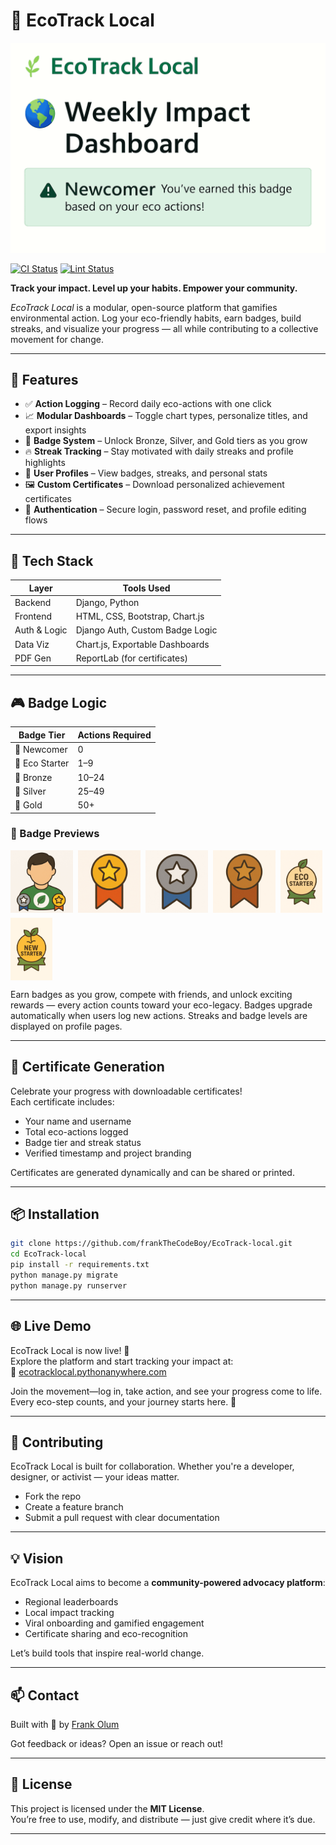 # 🌱 EcoTrack Local

![EcoTrack Banner](assets/EcoTrack_Banner.png)

[![CI Status](https://github.com/frankTheCodeBoy/EcoTrack-local/actions/workflows/ci.yml/badge.svg)](https://github.com/frankTheCodeBoy/EcoTrack-local/actions/workflows/ci.yml)
[![Lint Status](https://github.com/frankTheCodeBoy/EcoTrack-local/actions/workflows/lint.yml/badge.svg)](https://github.com/frankTheCodeBoy/EcoTrack-local/actions/workflows/lint.yml)

**Track your impact. Level up your habits. Empower your community.**

_EcoTrack Local_ is a modular, open-source platform that gamifies environmental action. Log your eco-friendly habits, earn badges, build streaks, and visualize your progress — all while contributing to a collective movement for change.

---

## 🚀 Features

- ✅ **Action Logging** – Record daily eco-actions with one click  
- 📈 **Modular Dashboards** – Toggle chart types, personalize titles, and export insights  
- 🏅 **Badge System** – Unlock Bronze, Silver, and Gold tiers as you grow  
- 🔥 **Streak Tracking** – Stay motivated with daily streaks and profile highlights  
- 👤 **User Profiles** – View badges, streaks, and personal stats  
- 🖼️ **Custom Certificates** – Download personalized achievement certificates  
- 🔐 **Authentication** – Secure login, password reset, and profile editing flows  

---

## 🧩 Tech Stack

| Layer         | Tools Used                          |
|--------------|-------------------------------------|
| Backend       | Django, Python                      |
| Frontend      | HTML, CSS, Bootstrap, Chart.js      |
| Auth & Logic  | Django Auth, Custom Badge Logic     |
| Data Viz      | Chart.js, Exportable Dashboards     |
| PDF Gen       | ReportLab (for certificates)        |

---

## 🎮 Badge Logic

| Badge Tier       | Actions Required |
|------------------|------------------|
| 🌱 Newcomer       | 0                |
| 🎉 Eco Starter    | 1–9              |
| 🥉 Bronze         | 10–24            |
| 🥈 Silver         | 25–49            |
| 🏅 Gold           | 50+              |

### 🎨 Badge Previews

<div style="display: flex; flex-wrap: wrap; gap: 8px; margin-top: 6px;"> <img src="assets/Avatar_Image.png" alt="Avatar" width="100"/> <img src="assets/Gold_Badge.png" alt="Gold Badge" width="100"/> <img src="assets/Silver_Badge.png" alt="Silver Badge" width="100"/> <img src="assets/Bronze_Badge.png" alt="Bronze Badge" width="100"/> <img src="assets/EcoStarter_Badge.png" alt="Eco Starter Badge" width="66.55"/> <img src="assets/NewComer_Badge.png" alt="New Comer Badge" width="66.55"/> </div>

Earn badges as you grow, compete with friends, and unlock exciting rewards — every action counts toward your eco-legacy. Badges upgrade automatically when users log new actions. Streaks and badge levels are displayed on profile pages.

---

## 📜 Certificate Generation

Celebrate your progress with downloadable certificates!  
Each certificate includes:

- Your name and username  
- Total eco-actions logged  
- Badge tier and streak status  
- Verified timestamp and project branding  

Certificates are generated dynamically and can be shared or printed.

---

## 📦 Installation

```bash
git clone https://github.com/frankTheCodeBoy/EcoTrack-local.git
cd EcoTrack-local
pip install -r requirements.txt
python manage.py migrate
python manage.py runserver
```

---

## 🌐 Live Demo

EcoTrack Local is now live! 🚀  
Explore the platform and start tracking your impact at:  
🔗 [ecotracklocal.pythonanywhere.com](https://ecotracklocal.pythonanywhere.com/)

Join the movement—log in, take action, and see your progress come to life.  
Every eco-step counts, and your journey starts here. 🌱

---

## 🤝 Contributing

EcoTrack Local is built for collaboration. Whether you're a developer, designer, or activist — your ideas matter.

- Fork the repo  
- Create a feature branch  
- Submit a pull request with clear documentation  

---

## 💡 Vision

EcoTrack Local aims to become a **community-powered advocacy platform**:

- Regional leaderboards  
- Local impact tracking  
- Viral onboarding and gamified engagement  
- Certificate sharing and eco-recognition  

Let’s build tools that inspire real-world change.

---

## 📫 Contact

Built with 💚 by [Frank Olum](https://github.com/frankTheCodeBoy)

Got feedback or ideas? Open an issue or reach out!

---

## 📄 License

This project is licensed under the **MIT License**.  
You’re free to use, modify, and distribute — just give credit where it’s due.

---
